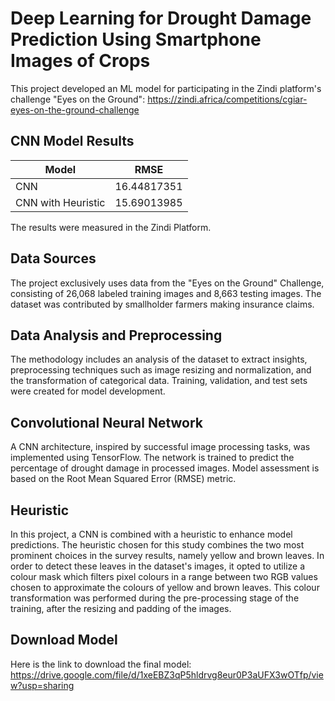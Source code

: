 # Deep Learning for Drought Damage Prediction Using Smartphone Images of Crops

This project developed an ML model for participating in the Zindi platform's challenge "Eyes on the Ground":
https://zindi.africa/competitions/cgiar-eyes-on-the-ground-challenge

## CNN Model Results
| Model              | RMSE         |
| ------------------ | ------------ |
| CNN                | 16.44817351  |
| CNN with Heuristic | 15.69013985  |

The results were measured in the Zindi Platform.

## Data Sources 
The project exclusively uses data from the "Eyes on the Ground" Challenge, consisting of 26,068 labeled training images and 8,663 testing images. The dataset was contributed by smallholder farmers making insurance claims.

## Data Analysis and Preprocessing
The methodology includes an analysis of the dataset to extract insights, preprocessing techniques such as image resizing and normalization, and the transformation of categorical data. Training, validation, and test sets were created for model development.

## Convolutional Neural Network
A CNN architecture, inspired by successful image processing tasks, was implemented using TensorFlow. The network is trained to predict the percentage of drought damage in processed images. Model assessment is based on the Root Mean Squared Error (RMSE) metric.

## Heuristic 
In this project, a CNN is combined with a heuristic to enhance model predictions. The heuristic chosen for this study combines the two most prominent choices in the survey results, namely yellow and brown leaves. In order to detect these leaves in the dataset's images, it opted to utilize a colour mask which filters pixel colours in a range between two RGB values chosen to approximate the colours of yellow and brown leaves. This colour transformation was performed during the pre-processing stage of the training, after the resizing and padding of the images.

## Download Model
Here is the link to download the final model:
https://drive.google.com/file/d/1xeEBZ3qP5hldrvg8eur0P3aUFX3wOTfp/view?usp=sharing

